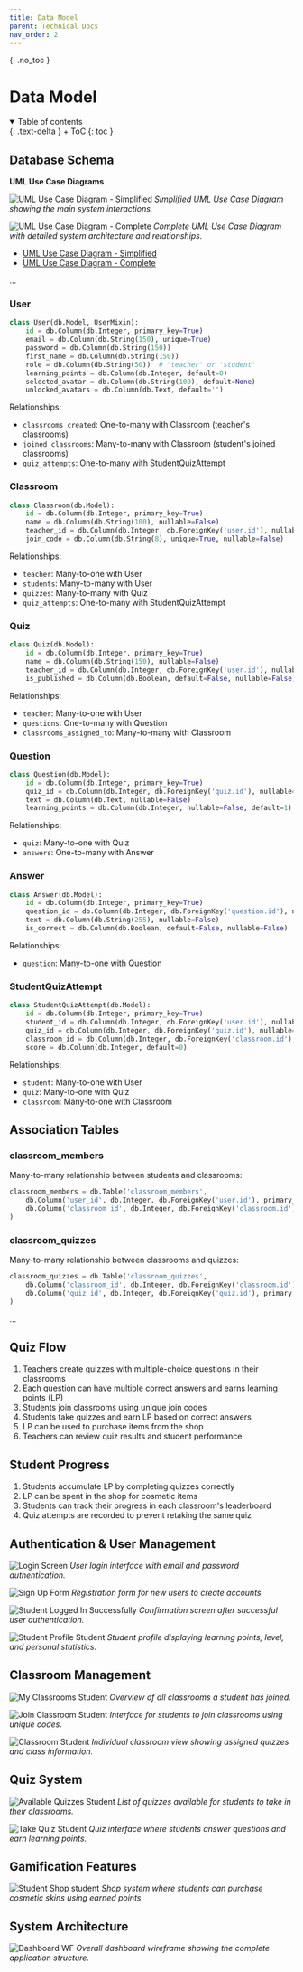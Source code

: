 ```yaml
---
title: Data Model
parent: Technical Docs
nav_order: 2
---
```


{: .no_toc }
# Data Model

<details open markdown="block">
{: .text-delta }
<summary>Table of contents</summary>
+ ToC
{: toc }
</details>

## Database Schema

 **UML Use Case Diagrams**

![UML Use Case Diagram - Simplified](../assets/images/FullStack_Quizz_Masterz_UML_Use_Case_Diagramm_simplified.jpg)
*Simplified UML Use Case Diagram showing the main system interactions.*

![UML Use Case Diagram - Complete](../assets/images/FullStack_Quizz_Mastzerz_Complete_UML_Use_Case_Diagram.jpg)
*Complete UML Use Case Diagram with detailed system architecture and relationships.*

- [UML Use Case Diagram - Simplified](../assets/pdfs/FullStack_Quizz_Masterz_UML_Use_Case_Diagramm_simplified.pdf)
- [UML Use Case Diagram - Complete](../assets/pdfs/FullStack_Quizz_Mastzerz_Complete_UML_Use_Case_Diagram.pdf)

...
### User
```python
class User(db.Model, UserMixin):
    id = db.Column(db.Integer, primary_key=True)
    email = db.Column(db.String(150), unique=True)
    password = db.Column(db.String(150))
    first_name = db.Column(db.String(150))
    role = db.Column(db.String(50))  # 'teacher' or 'student'
    learning_points = db.Column(db.Integer, default=0)
    selected_avatar = db.Column(db.String(100), default=None)
    unlocked_avatars = db.Column(db.Text, default='')
```

Relationships:
- `classrooms_created`: One-to-many with Classroom (teacher's classrooms)
- `joined_classrooms`: Many-to-many with Classroom (student's joined classrooms)
- `quiz_attempts`: One-to-many with StudentQuizAttempt

### Classroom
```python
class Classroom(db.Model):
    id = db.Column(db.Integer, primary_key=True)
    name = db.Column(db.String(100), nullable=False)
    teacher_id = db.Column(db.Integer, db.ForeignKey('user.id'), nullable=False)
    join_code = db.Column(db.String(8), unique=True, nullable=False)
```

Relationships:
- `teacher`: Many-to-one with User
- `students`: Many-to-many with User
- `quizzes`: Many-to-many with Quiz
- `quiz_attempts`: One-to-many with StudentQuizAttempt

### Quiz
```python
class Quiz(db.Model):
    id = db.Column(db.Integer, primary_key=True)
    name = db.Column(db.String(150), nullable=False)
    teacher_id = db.Column(db.Integer, db.ForeignKey('user.id'), nullable=False)
    is_published = db.Column(db.Boolean, default=False, nullable=False)
```

Relationships:
- `teacher`: Many-to-one with User
- `questions`: One-to-many with Question
- `classrooms_assigned_to`: Many-to-many with Classroom

### Question
```python
class Question(db.Model):
    id = db.Column(db.Integer, primary_key=True)
    quiz_id = db.Column(db.Integer, db.ForeignKey('quiz.id'), nullable=False)
    text = db.Column(db.Text, nullable=False)
    learning_points = db.Column(db.Integer, nullable=False, default=1)
```

Relationships:
- `quiz`: Many-to-one with Quiz
- `answers`: One-to-many with Answer

### Answer
```python
class Answer(db.Model):
    id = db.Column(db.Integer, primary_key=True)
    question_id = db.Column(db.Integer, db.ForeignKey('question.id'), nullable=False)
    text = db.Column(db.String(255), nullable=False)
    is_correct = db.Column(db.Boolean, default=False, nullable=False)
```

Relationships:
- `question`: Many-to-one with Question

### StudentQuizAttempt
```python
class StudentQuizAttempt(db.Model):
    id = db.Column(db.Integer, primary_key=True)
    student_id = db.Column(db.Integer, db.ForeignKey('user.id'), nullable=False)
    quiz_id = db.Column(db.Integer, db.ForeignKey('quiz.id'), nullable=False)
    classroom_id = db.Column(db.Integer, db.ForeignKey('classroom.id'), nullable=False)
    score = db.Column(db.Integer, default=0)
```

Relationships:
- `student`: Many-to-one with User
- `quiz`: Many-to-one with Quiz
- `classroom`: Many-to-one with Classroom

## Association Tables

### classroom_members
Many-to-many relationship between students and classrooms:
```python
classroom_members = db.Table('classroom_members',
    db.Column('user_id', db.Integer, db.ForeignKey('user.id'), primary_key=True),
    db.Column('classroom_id', db.Integer, db.ForeignKey('classroom.id'), primary_key=True)
)
```

### classroom_quizzes
Many-to-many relationship between classrooms and quizzes:
```python
classroom_quizzes = db.Table('classroom_quizzes',
    db.Column('classroom_id', db.Integer, db.ForeignKey('classroom.id'), primary_key=True),
    db.Column('quiz_id', db.Integer, db.ForeignKey('quiz.id'), primary_key=True)
)
```
...

## Quiz Flow

1. Teachers create quizzes with multiple-choice questions in their classrooms
2. Each question can have multiple correct answers and earns learning points (LP)
3. Students join classrooms using unique join codes
4. Students take quizzes and earn LP based on correct answers
5. LP can be used to purchase items from the shop
6. Teachers can review quiz results and student performance

## Student Progress

1. Students accumulate LP by completing quizzes correctly
2. LP can be spent in the shop for cosmetic items
3. Students can track their progress in each classroom's leaderboard
4. Quiz attempts are recorded to prevent retaking the same quiz

## Authentication & User Management

![Login Screen](../assets/images/Login%20Screen.PNG)
*User login interface with email and password authentication.*

![Sign Up Form](../assets/images/Sign%20up%20form.PNG)
*Registration form for new users to create accounts.*

![Student Logged In Successfully](../assets/images/Student%20logged%20in%20successfully.PNG)
*Confirmation screen after successful user authentication.*

![Student Profile Student](../assets/images/Student%20Profile%20Student.PNG)
*Student profile displaying learning points, level, and personal statistics.*

## Classroom Management

![My Classrooms Student](../assets/images/My%20classrooms%20Student.PNG)
*Overview of all classrooms a student has joined.*

![Join Classroom Student](../assets/images/join%20classroom%20student.PNG)
*Interface for students to join classrooms using unique codes.*

![Classroom Student](../assets/images/Classroom%20Student.PNG)
*Individual classroom view showing assigned quizzes and class information.*

## Quiz System

![Available Quizzes Student](../assets/images/Available%20Quizzes%20Student.PNG)
*List of quizzes available for students to take in their classrooms.*

![Take Quiz Student](../assets/images/Take%20Quiz%20Student.PNG)
*Quiz interface where students answer questions and earn learning points.*

## Gamification Features

![Student Shop student](../assets/images/Student%20Shop%20student.PNG)
*Shop system where students can purchase cosmetic skins using earned points.*

## System Architecture

![Dashboard WF](../assets/images/Dashboard%20WF.PNG)
*Overall dashboard wireframe showing the complete application structure.*
